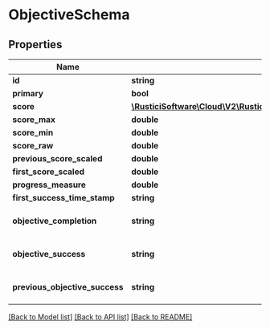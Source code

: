 # ObjectiveSchema

## Properties
Name | Type | Description | Notes
------------ | ------------- | ------------- | -------------
**id** | **string** |  | [optional] 
**primary** | **bool** |  | [optional] 
**score** | [**\RusticiSoftware\Cloud\V2\RusticiSoftware\Cloud\V2\Model\ScoreSchema**](ScoreSchema.md) |  | [optional] 
**score_max** | **double** |  | [optional] 
**score_min** | **double** |  | [optional] 
**score_raw** | **double** |  | [optional] 
**previous_score_scaled** | **double** |  | [optional] 
**first_score_scaled** | **double** |  | [optional] 
**progress_measure** | **double** |  | [optional] 
**first_success_time_stamp** | **string** |  | [optional] 
**objective_completion** | **string** |  | [optional] [default to 'UNKNOWN']
**objective_success** | **string** |  | [optional] [default to 'UNKNOWN']
**previous_objective_success** | **string** |  | [optional] [default to 'UNKNOWN']

[[Back to Model list]](../README.md#documentation-for-models) [[Back to API list]](../README.md#documentation-for-api-endpoints) [[Back to README]](../README.md)


